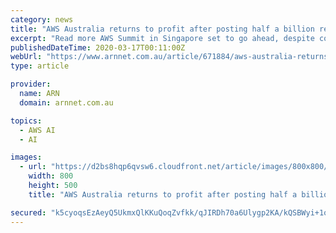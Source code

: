 ```yaml
---
category: news
title: "AWS Australia returns to profit after posting half a billion revenue"
excerpt: "Read more AWS Summit in Singapore set to go ahead, despite coronavirus concerns The company recently outlined three areas of opportunity for partners to capitalise on this year. These included around cloud migration and modernisation, demand for contact centre technology and data analytics management and artificial intelligence. Last year ..."
publishedDateTime: 2020-03-17T00:11:00Z
webUrl: "https://www.arnnet.com.au/article/671884/aws-australia-returns-profit-after-posting-half-billion-revenue/?fp=2&fpid=1"
type: article

provider:
  name: ARN
  domain: arnnet.com.au

topics:
  - AWS AI
  - AI

images:
  - url: "https://d2bs8hqp6qvsw6.cloudfront.net/article/images/800x800/dimg/adam_beavis.jpg"
    width: 800
    height: 500
    title: "AWS Australia returns to profit after posting half a billion revenue"

secured: "k5cyoqsEzAeyQ5UkmxQlKKuQoqZvfkk/qJIRDh70a6Ulygp2KA/kQSBWyi+1oyr+7X5sNn/YtEEOHzI6kFRWbnuiKa2UAifvY4gA0iNbBN0fyEV0Rtd03QWXjBKUsdRTYpyx9Nc1eHgb9axwuNL5QGk0vBO1tfD/XT0Red3E09eqCPBe22X7nJXFmwQybRSRfkdDiYnEfNmB+zOAoQGC6IrF24aFSEiv/G4XOTRu/4wdOqdKMMeNG0NLfUASN8UU+j4E5UbC9exxM99cuQb2JKE+lCn77Q+TQEC5plV8/zlw3Npd0fK4Aokyurswng2M;9LNosgT2GXBXLe7Ra55tLw=="
---
```


